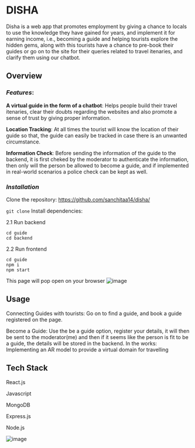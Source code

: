 # **DISHA**
Disha is a web app that promotes employment by giving a chance to locals to use the knowledge they have gained for years, and implement it for earning income, i.e., becoming a guide and helping tourists explore the hidden gems, along with this tourists have a chance to pre-book their guides or go on to the site for their queries related to travel itenaries, and clarify them using our chatbot.

## Overview

### _Features_:
**A virtual guide in the form of a chatbot**: Helps people build their travel itenaries, clear their doubts regarding the websites and also promote a sense of trust by giving proper information.

**Location Tracking**: At all times the tourist will know the location of their guide so that, the guide can easily be tracked in case there is an unwanted circumstance.

**Information Check**: Before sending the information of the guide to the backend, it is first cheked by the moderator to authenticate the information, then only will the person be allowed to become a guide, and if implemented in real-world scenarios a police check can be kept as well.

### _Installation_
Clone the repository: https://github.com/sanchitaa14/disha/

``` git clone ``` 
Install dependencies:


2.1 Run backend
```
cd guide
cd backend
```

2.2 Run frontend

```
cd guide
npm i
npm start
```
This page will pop open on your browser
![image](https://github.com/sanchitaa14/disha/assets/118709611/a0171d4d-bdb1-4b3c-8b93-47d4275898f0)

## Usage

Connecting Guides with tourists: Go on to find a guide, and book a guide registered on the page.

Become a Guide: Use the be a guide option, register your details, it will then be sent to the moderator(me) and then if it seems like the person is fit to be a guide, the details will be stored in the backend.
In the works:
Implementing an AR model to provide a virtual domain for travelling

## Tech Stack
React.js

Javascript

MongoDB

Express.js

Node.js




![image](https://github.com/sanchitaa14/disha/assets/118709611/1e6117fb-28bd-49f7-bc43-2853ed5d1d84)

